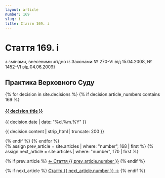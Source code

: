 ```yaml
---
layout: article
number: 169
slug: i
title: Стаття 169. і
---
```


# Стаття 169. і

з змінами, внесеними згідно із Законами № 270-VI від 15.04.2008, № 1452-VI від 04.06.2009}

## Практика Верховного Суду

<div class="decisions-container">
{% for decision in site.decisions %}
  {% if decision.article_numbers contains 169 %}
    <div class="decision-item">
      <h4><a href="{{ decision.url }}">{{ decision.title }}</a></h4>
      <p class="decision-date">{{ decision.date | date: "%d.%m.%Y" }}</p>
      <p class="decision-excerpt">{{ decision.content | strip_html | truncate: 200 }}</p>
    </div>
  {% endif %}
{% endfor %}
</div>

<div class="article-navigation">
  {% assign prev_article = site.articles | where: "number", 168 | first %}
  {% assign next_article = site.articles | where: "number", 170 | first %}
  
  {% if prev_article %}
    <a href="{{ prev_article.url }}" class="prev-article">← Стаття {{ prev_article.number }}</a>
  {% endif %}
  
  {% if next_article %}
    <a href="{{ next_article.url }}" class="next-article">Стаття {{ next_article.number }} →</a>
  {% endif %}
</div>
